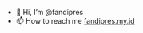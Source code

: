 - 👋 Hi, I’m @fandipres
- 📫 How to reach me <a href="fandipres.my.id" target="_blank">fandipres.my.id</a>

<!---
fandipres/fandipres is a ✨ special ✨ repository because its `README.md` (this file) appears on your GitHub profile.
You can click the Preview link to take a look at your changes.
--->

